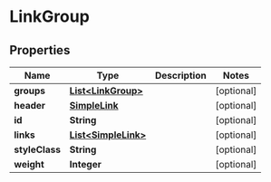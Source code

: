 # LinkGroup

## Properties
Name | Type | Description | Notes
------------ | ------------- | ------------- | -------------
**groups** | [**List&lt;LinkGroup&gt;**](LinkGroup.md) |  |  [optional]
**header** | [**SimpleLink**](SimpleLink.md) |  |  [optional]
**id** | **String** |  |  [optional]
**links** | [**List&lt;SimpleLink&gt;**](SimpleLink.md) |  |  [optional]
**styleClass** | **String** |  |  [optional]
**weight** | **Integer** |  |  [optional]

